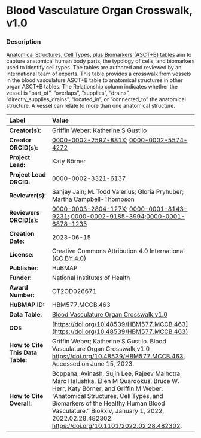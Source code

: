 # Blood Vasculature Organ Crosswalk, v1.0

### Description
[Anatomical Structures, Cell Types, plus Biomarkers (ASCT+B) tables](https://humanatlas.io/asctb-tables) aim to capture anatomical human body parts, the typology of cells, and biomarkers used to identify cell types. The tables are authored and reviewed by an international team of experts. This table provides a crosswalk from vessels in the blood vasculature ASCT+B table to anatomical structures in other organ ASCT+B tables. The Relationship column indicates whether the vessel is “part_of”, “overlaps”, “supplies”, “drains”, “directly_supplies_drains”, “located_in”, or “connected_to” the anatomical structure. A vessel can relate to more than one anatomical structure.

| Label | Value |
| :------------- |:-------------|
| **Creator(s):** | Griffin Weber; Katherine S Gustilo |
| **Creator ORCID(s):** | [0000-0002-2597-881X](https://orcid.org/0000-0002-2597-881X); [0000-0002-5574-4272](https://orcid.org/0000-0002-5574-4272) |
| **Project Lead:** | Katy B&ouml;rner |
| **Project Lead ORCID:** | [0000-0002-3321-6137](https://orcid.org/0000-0002-3321-6137) |
| **Reviewer(s):** | Sanjay Jain; M. Todd Valerius; Gloria Pryhuber; Martha Campbell-Thompson |
| **Reviewers ORCID(s):** |[0000-0003-2804-127X](https://orcid.org/0000-0003-2804-127X); [0000-0001-8143-9231](https://orcid.org/0000-0001-8143-9231); [0000-0002-9185-3994](https://orcid.org/0000-0002-9185-3994);[0000-0001-6878-1235](https://orcid.org/0000-0001-6878-1235)|
| **Creation Date:** | 2023-06-15 |
| **License:** | Creative Commons Attribution 4.0 International ([CC BY 4.0](https://creativecommons.org/licenses/by/4.0/)) |
| **Publisher:** | HuBMAP |
| **Funder:** | National Institutes of Health |
| **Award Number:** | OT2OD026671 |
| **HuBMAP ID:** | HBM577.MCCB.463 |
| **Data Table:** | [Blood Vasculature Organ Crosswalk,v1.0](https://hubmapconsortium.github.io/ccf-releases/v1.4/asct-b/blood-vasculature-organ-crosswalk.csv) |
| **DOI:** | [https://doi.org/10.48539/HBM577.MCCB.463](https://doi.org/10.48539/HBM577.MCCB.463) |
| **How to Cite This Data Table:** |  Griffin Weber; Katherine S Gustilo. Blood Vasculature Organ Crosswalk,v1.0 https://doi.org/10.48539/HBM577.MCCB.463, Accessed on June 15, 2023. |
| **How to Cite Overall:** | Boppana, Avinash, Sujin Lee, Rajeev Malhotra, Marc Halushka, Ellen M Quardokus, Bruce W. Herr, Katy Börner, and Griffin M Weber. “Anatomical Structures, Cell Types, and Biomarkers of the Healthy Human Blood Vasculature.” BioRxiv, January 1, 2022, 2022.02.28.482302. https://doi.org/10.1101/2022.02.28.482302.|
